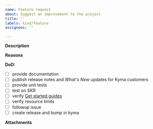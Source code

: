 ```yaml
---
name: Feature request
about: Suggest an improvement to the project
title: ''
labels: kind/feature
assignees: ''

---
```


<!-- Thank you for your contribution. Before you submit the issue:
1. Search open and closed issues for duplicates.
2. Read the contributing guidelines.
-->

**Description**

<!-- Provide a clear and concise description of the feature. -->

**Reasons**

<!-- Explain why we should add this feature. Provide use cases to illustrate its benefits. -->

**DoD:**
- [ ] provide documentation
- [ ] publish release notes and _What's New_ updates for Kyma customers
- [ ] provide unit tests
- [ ] test on SKR
- [ ] verify [Get started guides](https://kyma-project.io/docs/kyma/latest/02-get-started/) 
- [ ] verify resource limits
- [ ] followup issue
- [ ] create release and bump in kyma

**Attachments**

<!-- Attach any files, links, code samples, or screenshots that will convince us to your idea. -->
